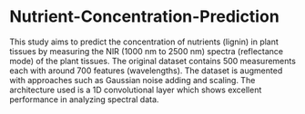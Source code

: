 # Nutrient-Concentration-Prediction
This study aims to predict the concentration of nutrients (lignin) in plant tissues by measuring the NIR (1000 nm to 2500 nm) spectra (reflectance mode) of the plant tissues. The original dataset contains 500 measurements each with around 700 features (wavelengths). The dataset is augmented with approaches such as Gaussian noise adding and scaling. 
The architecture used is a 1D convolutional layer which shows excellent performance in analyzing spectral data. 
